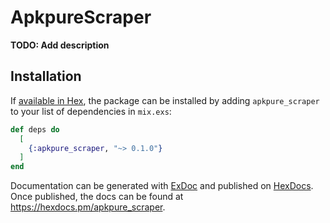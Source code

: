 # ApkpureScraper

**TODO: Add description**

## Installation

If [available in Hex](https://hex.pm/docs/publish), the package can be installed
by adding `apkpure_scraper` to your list of dependencies in `mix.exs`:

```elixir
def deps do
  [
    {:apkpure_scraper, "~> 0.1.0"}
  ]
end
```

Documentation can be generated with [ExDoc](https://github.com/elixir-lang/ex_doc)
and published on [HexDocs](https://hexdocs.pm). Once published, the docs can
be found at <https://hexdocs.pm/apkpure_scraper>.

